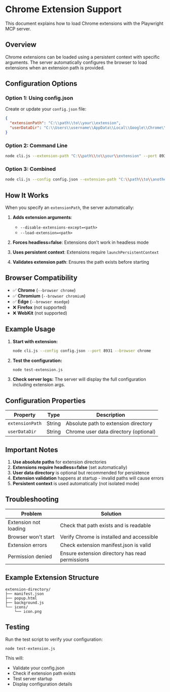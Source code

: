 # Chrome Extension Support

This document explains how to load Chrome extensions with the Playwright MCP server.

## Overview

Chrome extensions can be loaded using a persistent context with specific arguments. The server automatically configures the browser to load extensions when an extension path is provided.

## Configuration Options

### Option 1: Using config.json

Create or update your `config.json` file:

```json
{
  "extensionPath": "C:\\path\\to\\your\\extension",
  "userDataDir": "C:\\Users\\username\\AppData\\Local\\Google\\Chrome\\User Data"
}
```

### Option 2: Command Line

```bash
node cli.js --extension-path "C:\\path\\to\\your\\extension" --port 8931 --browser chrome
```

### Option 3: Combined

```bash
node cli.js --config config.json --extension-path "C:\\path\\to\\another\\extension" --port 8931
```

## How It Works

When you specify an `extensionPath`, the server automatically:

1. **Adds extension arguments**:
   - `--disable-extensions-except=<path>`
   - `--load-extension=<path>`

2. **Forces headless=false**: Extensions don't work in headless mode

3. **Uses persistent context**: Extensions require `launchPersistentContext`

4. **Validates extension path**: Ensures the path exists before starting

## Browser Compatibility

- ✅ **Chrome** (`--browser chrome`)
- ✅ **Chromium** (`--browser chromium`)  
- ✅ **Edge** (`--browser msedge`)
- ❌ **Firefox** (not supported)
- ❌ **WebKit** (not supported)

## Example Usage

1. **Start with extension:**
   ```bash
   node cli.js --config config.json --port 8931 --browser chrome
   ```

2. **Test the configuration:**
   ```bash
   node test-extension.js
   ```

3. **Check server logs:**
   The server will display the full configuration including extension args.

## Configuration Properties

| Property | Type | Description |
|----------|------|-------------|
| `extensionPath` | String | Absolute path to extension directory |
| `userDataDir` | String | Chrome user data directory (optional) |

## Important Notes

1. **Use absolute paths** for extension directories
2. **Extensions require headless=false** (set automatically)
3. **User data directory** is optional but recommended for persistence
4. **Extension validation** happens at startup - invalid paths will cause errors
5. **Persistent context** is used automatically (not isolated mode)

## Troubleshooting

| Problem | Solution |
|---------|----------|
| Extension not loading | Check that path exists and is readable |
| Browser won't start | Verify Chrome is installed and accessible |
| Extension errors | Check extension manifest.json is valid |
| Permission denied | Ensure extension directory has read permissions |

## Example Extension Structure

```
extension-directory/
├── manifest.json
├── popup.html
├── background.js
└── icons/
    └── icon.png
```

## Testing

Run the test script to verify your configuration:

```bash
node test-extension.js
```

This will:
- Validate your config.json
- Check if extension path exists
- Test server startup
- Display configuration details
